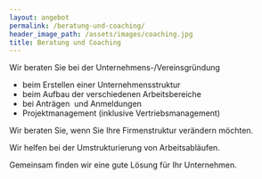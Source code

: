 ```yaml
---
layout: angebot
permalink: /beratung-und-coaching/
header_image_path: /assets/images/coaching.jpg
title: Beratung und Coaching
---
```



Wir beraten Sie bei der Unternehmens-/Vereinsgr&uuml;ndung

* beim Erstellen einer Unternehmensstruktur
* beim Aufbau der verschiedenen Arbeitsbereiche
* bei Antr&auml;gen&nbsp; und Anmeldungen
* Projektmanagement (inklusive Vertriebsmanagement)


Wir beraten Sie, wenn Sie Ihre Firmenstruktur ver&auml;ndern m&ouml;chten.

Wir helfen bei der Umstrukturierung von Arbeitsabl&auml;ufen.

Gemeinsam finden wir eine gute L&ouml;sung f&uuml;r Ihr Unternehmen.

&nbsp;